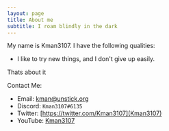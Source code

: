 ```yaml
---
layout: page
title: About me
subtitle: I roam blindly in the dark
---
```


My name is Kman3107. I have the following qualities:

- I like to try new things, and I don't give up easily.

Thats about it

Contact Me:
- Email: [kman@unstick.org](mailto:kman@unstick.org)
- Discord: `Kman3107#6135`
- Twitter: [https://twitter.com/Kman3107](Kman3107)
- YouTube: [Kman3107](https://www.youtube.com/channel/UC-Yl2PbFJ_TpIDfoYywBOnA)
